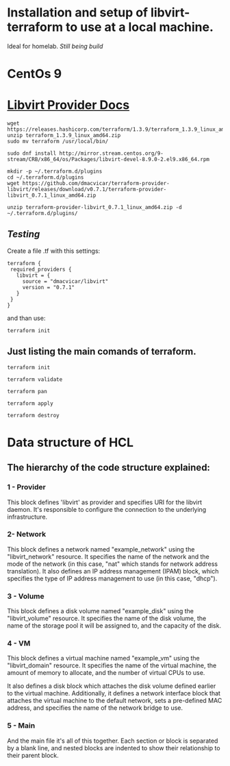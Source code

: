 # Installation and setup of libvirt-terraform to use at a local machine. 
Ideal for homelab. *Still being build*
# CentOs 9


# [Libvirt Provider Docs](https://registry.terraform.io/providers/dmacvicar/libvirt/latest/docs)

```console
wget https://releases.hashicorp.com/terraform/1.3.9/terraform_1.3.9_linux_amd64.zip
unzip terraform_1.3.9_linux_amd64.zip
sudo mv terraform /usr/local/bin/
```

```console
sudo dnf install http://mirror.stream.centos.org/9-stream/CRB/x86_64/os/Packages/libvirt-devel-8.9.0-2.el9.x86_64.rpm
```

```console
mkdir -p ~/.terraform.d/plugins
cd ~/.terraform.d/plugins
wget https://github.com/dmacvicar/terraform-provider-libvirt/releases/download/v0.7.1/terraform-provider-libvirt_0.7.1_linux_amd64.zip
```

```console
unzip terraform-provider-libvirt_0.7.1_linux_amd64.zip -d ~/.terraform.d/plugins/
```


## *Testing*

Create a file .tf with this settings:
 ```console
terraform {
  required_providers {
    libvirt = {
      source = "dmacvicar/libvirt"
      version = "0.7.1"
    }
  }
}
```

and than use:
```console
terraform init
```

## Just listing the main comands of terraform.
```console
terraform init
```
```console
terraform validate
```
```console
terraform pan
```
```console
terraform apply
```
```console
terraform destroy
```

# Data structure of HCL
## The hierarchy of the code structure explained:

### 1 - Provider
This block defines 'libvirt' as provider and specifies URI for the libvirt daemon.
It's responsible to configure the connection to the underlying infrastructure.

### 2-  Network
This block defines a network named "example_network" using the "libvirt_network" resource. 
It specifies the name of the network and the mode of the network (in this case, "nat" which stands for network address translation). 
It also defines an IP address management (IPAM) block, which specifies the type of IP address management to use (in this case, "dhcp").

### 3 - Volume
This block defines a disk volume named "example_disk" using the "libvirt_volume" resource.
It specifies the name of the disk volume, the name of the storage pool it will be assigned to, and the capacity of the disk.

### 4 - VM
This block defines a virtual machine named "example_vm" using the "libvirt_domain" resource. 
It specifies the name of the virtual machine, the amount of memory to allocate, and the number of virtual CPUs to use.

It also defines a disk block which attaches the disk volume defined earlier to the virtual machine. 
Additionally, it defines a network interface block that attaches the virtual machine to the default network, sets a pre-defined MAC address, and specifies the name of the network bridge to use.

### 5 - Main
And the main file it's all of this together. 
Each section or block is separated by a blank line, and nested blocks are indented to show their relationship to their parent block.


